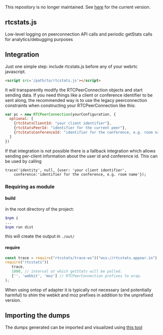 This repository is no longer maintained. See [here](https://github.com/rtcstats/rtcstats)
for the current version.

## rtcstats.js
Low-level logging on peerconnection API calls and periodic getStats calls for analytics/debugging purposes

## Integration
Just one simple step: include rtcstats.js before any of your webrtc javascript.
```html
<script src='/path/to/rtcstats.js'></script>
```

It will transparently modify the RTCPeerConnection objects and start sending data.
If you need things like a client or conference identifier to be sent along, the recommended way is to use the legacy peerconnection constraints when constructing your RTCPeerConnection like this:

```javascript
var pc = new RTCPeerConnection(yourConfiguration, {
  optional: [
    {rtcStatsClientId: "your client identifier"},
    {rtcStatsPeerId: "identifier for the current peer"},
    {rtcStatsConferenceId: "identifier for the conference, e.g. room name"}
  ]
})
```

If that integration is not possible there is a fallback integration which allows
sending per-client information about the user id and conference id. This
can be used by calling
```
trace('identity', null, {user: 'your client identifier',
    conference:'identifier for the conference, e.g. room name'});
```

### Requiring as module

#### build

in the root directory of the project:

```bash
$npm i
...
$npm run dist
```

this will create the output in `./out/`

#### require

```javascript
const trace = require("rtcstats/trace-ws")("wss://rtcstats.appear.in"); // url-to-your-websocket-server
require("rtcstats")(
   trace,
   1000, // interval at which getStats will be polled.
   ['', 'webkit', 'moz'] // RTCPeerConnection prefixes to wrap.
);
```

When using ontop of adapter it is typically not necessary (and potentially harmful) to shim the webkit and moz prefixes in addition to the unprefixed version.

## Importing the dumps
The dumps generated can be imported and visualized using [this tool](https://fippo.github.io/webrtc-dump-importer/rtcstats)
